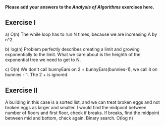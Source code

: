 #### Please add your answers to the ***Analysis of  Algorithms*** exercises here.

## Exercise I

a) O(n)
  The while loop has to run N times, because we are increasing A by n^2

b) log(n)
  Problem perfectly describes creating a limit and growing exponentially to the limit.
  What we care about is the heighth of the exponential tree we need to get to N.

c) O(n)
We don't call bunnyEars on 2 + bunnyEars(bunnies-1), we call it on bunnies - 1. The 2 + is ignored

## Exercise II

A building in this case is a sorted list, and we can treat broken eggs and not broken eggs as larger and smaller. I would find the midpoint between number of floors and first floor, check if breaks. If breaks, find the midpoint between mid and bottom, check again. Binary search. O(log n)


